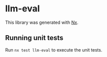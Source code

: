 # llm-eval

This library was generated with [Nx](https://nx.dev).

## Running unit tests

Run `nx test llm-eval` to execute the unit tests.
